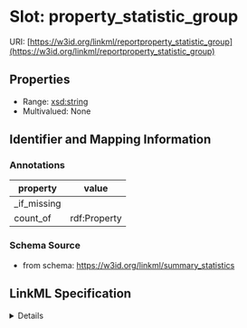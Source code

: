 # Slot: property_statistic_group

URI: [https://w3id.org/linkml/reportproperty_statistic_group](https://w3id.org/linkml/reportproperty_statistic_group)



<!-- no inheritance hierarchy -->




## Properties

* Range: [xsd:string](http://www.w3.org/2001/XMLSchema#string)
* Multivalued: None







## Identifier and Mapping Information





### Annotations

| property | value |
| --- | --- |
| _if_missing |  |
| count_of | rdf:Property |




### Schema Source


* from schema: https://w3id.org/linkml/summary_statistics




## LinkML Specification

<details>
```yaml
name: property_statistic_group
annotations:
  count_of:
    tag: count_of
    value: rdf:Property
from_schema: https://w3id.org/linkml/summary_statistics
rank: 1000
alias: property_statistic_group
is_grouping_slot: true
range: string

```
</details>